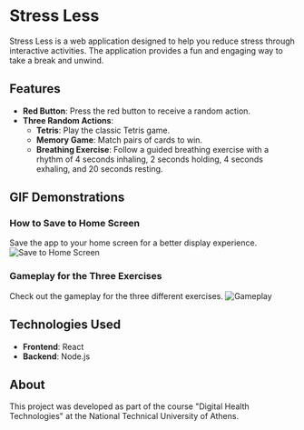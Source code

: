 # Stress Less

Stress Less is a web application designed to help you reduce stress through interactive activities. The application provides a fun and engaging way to take a break and unwind.

## Features

- **Red Button**: Press the red button to receive a random action.
- **Three Random Actions**:
  - **Tetris**: Play the classic Tetris game.
  - **Memory Game**: Match pairs of cards to win.
  - **Breathing Exercise**: Follow a guided breathing exercise with a rhythm of 4 seconds inhaling, 2 seconds holding, 4 seconds exhaling, and 20 seconds resting.

## GIF Demonstrations

### How to Save to Home Screen
Save the app to your home screen for a better display experience.
![Save to Home Screen](./media/save-hs.gif)

### Gameplay for the Three Exercises
Check out the gameplay for the three different exercises.
![Gameplay](./media/gameplay.gif)

## Technologies Used

- **Frontend**: React
- **Backend**: Node.js

## About

This project was developed as part of the course "Digital Health Technologies" at the National Technical University of Athens.
